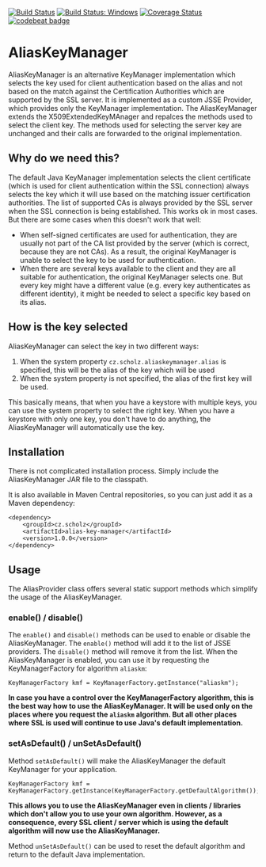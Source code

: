 [![Build Status](https://travis-ci.org/scholzj/AliasKeyManager.svg?branch=master)](https://travis-ci.org/scholzj/AliasKeyManager) [![Build Status: Windows](https://ci.appveyor.com/api/projects/status/github/scholzj/aliaskeymanager?branch=master&svg=true)](https://ci.appveyor.com/project/scholzj/aliaskeymanager) [![Coverage Status](https://coveralls.io/repos/github/scholzj/AliasKeyManager/badge.svg?branch=master)](https://coveralls.io/github/scholzj/AliasKeyManager?branch=master) [![codebeat badge](https://codebeat.co/badges/aaecac49-1a65-402e-917c-2e0c4d589d31)](https://codebeat.co/projects/github-com-scholzj-aliaskeymanager)

# AliasKeyManager

AliasKeyManager is an alternative KeyManager implementation which selects the key used for client authentication based on the alias and not based on the match against the Certification Authorities which are supported by the SSL server. It is implemented as a custom JSSE Provider, which provides only the KeyManager implementation. The AliasKeyManager extends the X509ExtendedKeyMAnager and repalces the methods used to select the client key. The methods used for selecting the server key are unchanged and their calls are forwarded to the original implementation.

## Why do we need this?

The default Java KeyManager implementation selects the client certificate (which is used for client authentication within the SSL connection) always selects the key which it will use based on the matching issuer certification authorities. The list of supported CAs is always provided by the SSL server when the SSL connection is being established. This works ok in most cases. But there are some cases when this doesn't work that well:
- When self-signed certificates are used for authentication, they are usually not part of the CA list provided by the server (which is correct, because they are not CAs). As a result, the original KeyManager is unable to select the key to be used for authentication.
- When there are several keys available to the client and they are all suitable for authentication, the original KeyManager selects one. But every key might have a different value (e.g. every key authenticates as different identity), it might be needed to select a specific key based on its alias.

## How is the key selected

AliasKeyManager can select the key in two different ways:
1) When the system property `cz.scholz.aliaskeymanager.alias` is specified, this will be the alias of the key which will be used
2) When the system property is not specified, the alias of the first key will be used.

This basically means, that when you have a keystore with multiple keys, you can use the system property to select the right key. When you have a keystore with only one key, you don't have to do anything, the AliasKeyManager will automatically use the key.

## Installation

There is not complicated installation process. Simply include the AliasKeyManager JAR file to the classpath.

It is also available in Maven Central repositories, so you can just add it as a Maven dependency:

```
<dependency>
    <groupId>cz.scholz</groupId>
    <artifactId>alias-key-manager</artifactId>
    <version>1.0.0</version>
</dependency>
```

## Usage

The AliasProvider class offers several static support methods which simplify the usage of the AliasKeyManager.

### enable() / disable()

The `enable()` and `disable()` methods can be used to enable or disable the AliasKeyManager. The `enable()` method will add it to the list of JSSE providers. The `disable()` method will remove it from the list. When the AliasKeyManager is enabled, you can use it by requesting the KeyManagerFactory for algorithm `aliaskm`:
```
KeyManagerFactory kmf = KeyManagerFactory.getInstance("aliaskm");
```

**In case you have a control over the KeyManagerFactory algorithm, this is the best way how to use the AliasKeyManager. It will be used only on the places where you request the `aliaskm` algorithm. But all other places where SSL is used will continue to use Java's default implementation.**

### setAsDefault() / unSetAsDefault()

Method `setAsDefault()` will make the AliasKeyManager the default KeyManager for your application.
```
KeyManagerFactory kmf = KeyManagerFactory.getInstance(KeyManagerFactory.getDefaultAlgorithm());
```

**This allows you to use the AliasKeyManager even in clients / libraries which don't allow you to use your own algorithm. However, as a consequence, every SSL client / server which is using the default algorithm will now use the AliasKeyManager.**

Method `unSetAsDefault()` can be used to reset the default algorithm and return to the default Java implementation.
